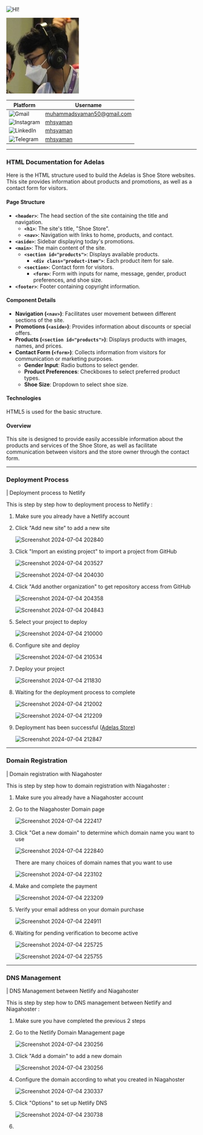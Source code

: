 <!-- [![Review Assignment Due Date](https://classroom.github.com/assets/deadline-readme-button-22041afd0340ce965d47ae6ef1cefeee28c7c493a6346c4f15d667ab976d596c.svg)](https://classroom.github.com/a/_rEaNyCz) -->

![HI!](https://readme-typing-svg.demolab.com?font=Fira+Code&size=80&pause=1000&color=08D750&vCenter=true&random=false&width=700&height=80&lines=Hi+I'm+Syaman!)

![syaman](assets/profile.jpg)

| Platform                                                                                                       | Username                                                        |
| -------------------------------------------------------------------------------------------------------------- | --------------------------------------------------------------- |
| ![Gmail](https://img.shields.io/badge/Gmail-D14836?logo=gmail&logoColor=white&style=for-the-badge)             | [muhammadsyaman50@gmail.com](mailto:muhammadsyaman50@gmail.com) |
| ![Instagram](https://img.shields.io/badge/Instagram-E4405F?logo=instagram&logoColor=white&style=for-the-badge) | [mhsyaman](https://instagram.com/mhsyaman)                      |
| ![LinkedIn](https://img.shields.io/badge/LinkedIn-0077B5?logo=linkedin&logoColor=white&style=for-the-badge)    | [mhsyaman](https://linkedin.com/in/mhsyaman)                    |
| ![Telegram](https://img.shields.io/badge/Telegram-2CA5E0?logo=telegram&logoColor=white&style=for-the-badge)    | [mhsyaman](https://t.me/mhsyaman)                               |

---

### HTML Documentation for Adelas

Here is the HTML structure used to build the Adelas is Shoe Store websites. This site provides information about products and promotions, as well as a contact form for visitors.

#### Page Structure

- **`<header>`**: The head section of the site containing the title and navigation.
  - **`<h1>`**: The site's title, "Shoe Store".
  - **`<nav>`**: Navigation with links to home, products, and contact.
- **`<aside>`**: Sidebar displaying today's promotions.
- **`<main>`**: The main content of the site.
  - **`<section id="products">`**: Displays available products.
    - **`<div class="product-item">`**: Each product item for sale.
  - **`<section>`**: Contact form for visitors.
    - **`<form>`**: Form with inputs for name, message, gender, product preferences, and shoe size.
- **`<footer>`**: Footer containing copyright information.

#### Component Details

- **Navigation (`<nav>`)**: Facilitates user movement between different sections of the site.
- **Promotions (`<aside>`)**: Provides information about discounts or special offers.
- **Products (`<section id="products">`)**: Displays products with images, names, and prices.
- **Contact Form (`<form>`)**: Collects information from visitors for communication or marketing purposes.
  - **Gender Input**: Radio buttons to select gender.
  - **Product Preferences**: Checkboxes to select preferred product types.
  - **Shoe Size**: Dropdown to select shoe size.

#### Technologies

HTML5 is used for the basic structure.

#### Overview

This site is designed to provide easily accessible information about the products and services of the Shoe Store, as well as facilitate communication between visitors and the store owner through the contact form.

---

### Deployment Process

| Deployment process to Netlify

This is step by step how to deployment process to Netlify :

1. Make sure you already have a Netlify account
   
2. Click "Add new site" to add a new site

   ![Screenshot 2024-07-04 202840](https://github.com/revou-fsse-5/module-1-mhsyaman/assets/98678219/b97a49a7-aa7b-414f-b778-0a74c07d57f9)

3. Click "Import an existing project" to import a project from GitHub
   
   ![Screenshot 2024-07-04 203527](https://github.com/revou-fsse-5/module-1-mhsyaman/assets/98678219/279b1fd1-85a3-47a4-bbbb-4de84eb0e24d)

   ![Screenshot 2024-07-04 204030](https://github.com/revou-fsse-5/module-1-mhsyaman/assets/98678219/6f1d41a6-0c63-4022-829d-12c92befc1cf)

4. Click "Add another organization" to get repository access from GitHub

   ![Screenshot 2024-07-04 204358](https://github.com/revou-fsse-5/module-1-mhsyaman/assets/98678219/fa1acd35-dbe8-4057-980e-ba72ef532518)

   ![Screenshot 2024-07-04 204843](https://github.com/revou-fsse-5/module-1-mhsyaman/assets/98678219/ba03acdc-b118-472a-84ab-0b013a0f080a)

5. Select your project to deploy

   ![Screenshot 2024-07-04 210000](https://github.com/revou-fsse-5/module-1-mhsyaman/assets/98678219/2817627a-db55-4bcb-a720-e088ff3fcc4b)

6. Configure site and deploy

   ![Screenshot 2024-07-04 210534](https://github.com/revou-fsse-5/module-1-mhsyaman/assets/98678219/999b5638-d2f9-4f55-8727-85986b69b294)

7. Deploy your project

   ![Screenshot 2024-07-04 211830](https://github.com/revou-fsse-5/module-1-mhsyaman/assets/98678219/f21b1b6c-7311-40af-bbb8-0aa35e5ec6aa)

8. Waiting for the deployment process to complete

   ![Screenshot 2024-07-04 212002](https://github.com/revou-fsse-5/module-1-mhsyaman/assets/98678219/567d99d7-b981-4fef-8ccc-2e94e44aab02)

   ![Screenshot 2024-07-04 212209](https://github.com/revou-fsse-5/module-1-mhsyaman/assets/98678219/4f5e4718-8350-4b80-9ce3-57642db16c19)

9. Deployment has been successful ([Adelas Store](https://adelasstore.netlify.app/))

   ![Screenshot 2024-07-04 212847](https://github.com/revou-fsse-5/module-1-mhsyaman/assets/98678219/5911f78b-34f9-4845-b9d7-2a40749174c2)

---

### Domain Registration

| Domain registration with Niagahoster

This is step by step how to domain registration with Niagahoster :

1. Make sure you already have a Niagahoster account

2. Go to the Niagahoster Domain page

   ![Screenshot 2024-07-04 222417](https://github.com/revou-fsse-5/module-1-mhsyaman/assets/98678219/acd49d47-b091-4ffa-8396-f76b8cb277f4)

3. Click "Get a new domain" to determine which domain name you want to use

   ![Screenshot 2024-07-04 222840](https://github.com/revou-fsse-5/module-1-mhsyaman/assets/98678219/4d9a7ebe-287a-48be-8f80-0db2f0ae6749)
   
   There are many choices of domain names that you want to use

   ![Screenshot 2024-07-04 223102](https://github.com/revou-fsse-5/module-1-mhsyaman/assets/98678219/d43b26a4-33fb-41b3-9bf9-d1ff616e78b2)

4. Make and complete the payment
   
   ![Screenshot 2024-07-04 223209](https://github.com/revou-fsse-5/module-1-mhsyaman/assets/98678219/9a33cbf9-8222-42bc-8fa7-824c68e0a1d6)

5. Verify your email address on your domain purchase

   ![Screenshot 2024-07-04 224911](https://github.com/revou-fsse-5/module-1-mhsyaman/assets/98678219/53f4562b-d176-494d-99e8-f30f34263657)

6. Waiting for pending verification to become active

   ![Screenshot 2024-07-04 225725](https://github.com/revou-fsse-5/module-1-mhsyaman/assets/98678219/2a6cdddd-f83b-40e7-b37a-26f35a431a7a)

   ![Screenshot 2024-07-04 225755](https://github.com/revou-fsse-5/module-1-mhsyaman/assets/98678219/2ea50068-89e6-425c-9d0b-abd8c0f5f0f9)

---

### DNS Management

| DNS Management between Netlify and Niagahoster

This is step by step how to DNS management between Netlify and Niagahoster :

1. Make sure you have completed the previous 2 steps
2. Go to the Netlify Domain Management page

   ![Screenshot 2024-07-04 230256](https://github.com/revou-fsse-5/module-1-mhsyaman/assets/98678219/25099a77-4c2c-47a3-a6e2-3d2fc519c9d5)

3. Click "Add a domain" to add a new domain

   ![Screenshot 2024-07-04 230256](https://github.com/revou-fsse-5/module-1-mhsyaman/assets/98678219/4d47c33f-02d6-4c9f-b751-956d51a3fdf9)
  
5. Configure the domain according to what you created in Niagahoster

   ![Screenshot 2024-07-04 230337](https://github.com/revou-fsse-5/module-1-mhsyaman/assets/98678219/0c98e280-6eef-43ca-9f04-e8ce48f5e23e)

6. Click "Options" to set up Netlify DNS

   ![Screenshot 2024-07-04 230738](https://github.com/revou-fsse-5/module-1-mhsyaman/assets/98678219/e15c737b-6c29-4abb-9b9f-8885f672a56f)

7. 
